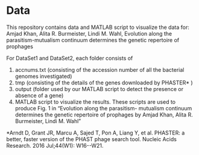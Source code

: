 # Data
This repository contains data and MATLAB script to visualize the data for: Amjad Khan, Alita R. Burmeister, Lindi M. Wahl, Evolution along the parasitism-mutualism continuum determines the genetic repertoire of prophages


For DataSet1 and DataSet2, each folder consists of
1)	accnums.txt (consisting of the accession number of all the bacterial genomes investigated)
2)	tmp (consisting of the details of the genes downloaded by PHASTER* )
3)	output (folder used by our MATLAB script to detect the presence or absence of a gene)
4)	 MATLAB script to visualize the results. These scripts are used to produce Fig. 1 in “Evolution along the parasitism-
     mutualism continuum determines the genetic repertoire of prophages by Amjad Khan, Alita R. Burmeister, Lindi M. Wahl”

*Arndt D, Grant JR, Marcu A, Sajed T, Pon A, Liang Y, et al. PHASTER: a better, faster version of the PHAST phage search tool. Nucleic Acids Research. 2016 Jul;44(W1): W16--W21. 
